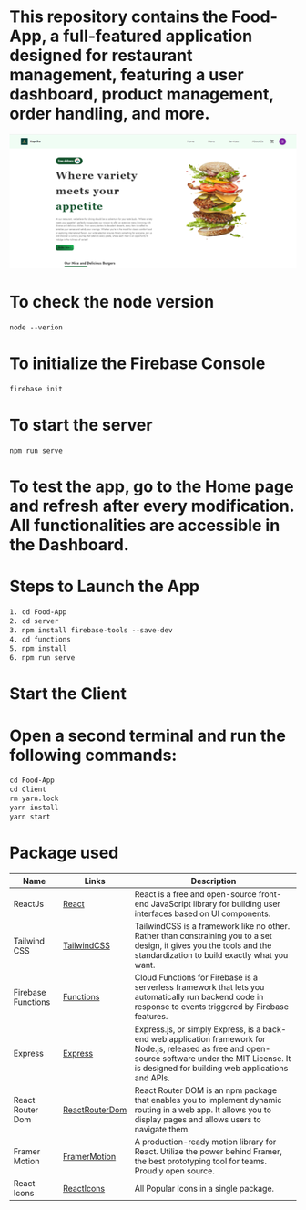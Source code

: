 # This repository contains the Food-App, a full-featured application designed for restaurant management, featuring a user dashboard, product management, order handling, and more.

![Kapelka Restaurant](KapelkaImg.PNG)

# To check the node version

```
node --verion
```

# To initialize the Firebase Console

```
firebase init
```

# To start the server

```
npm run serve
```

# To test the app, go to the Home page and refresh after every modification. All functionalities are accessible in the Dashboard.

# Steps to Launch the App

```
1. cd Food-App
2. cd server
3. npm install firebase-tools --save-dev
4. cd functions
5. npm install
6. npm run serve
```

# Start the Client

# Open a second terminal and run the following commands:

```
cd Food-App
cd Client
rm yarn.lock
yarn install
yarn start
```

# Package used

<!-- prettier-ignore -->
| Name            | Links  | Description |
| --------------- | ------ | ----------- |
| ReactJs         | [React](https://reactjs.org/) | React is a free and open-source front-end JavaScript library for building user interfaces based on UI components. |
| Tailwind CSS    | [TailwindCSS](https://tailwindcss.com/) | TailwindCSS is a framework like no other. Rather than constraining you to a set design, it gives you the tools and the standardization to build exactly what you want. |
| Firebase Functions | [Functions](https://firebase.google.com/docs/functions) | Cloud Functions for Firebase is a serverless framework that lets you automatically run backend code in response to events triggered by Firebase features. |
| Express         | [Express](https://expressjs.com/) | Express.js, or simply Express, is a back-end web application framework for Node.js, released as free and open-source software under the MIT License. It is designed for building web applications and APIs. |
| React Router Dom | [ReactRouterDom](https://reactrouter.com/en/main) | React Router DOM is an npm package that enables you to implement dynamic routing in a web app. It allows you to display pages and allows users to navigate them. |
| Framer Motion   | [FramerMotion](https://www.framer.com/motion/) | A production-ready motion library for React. Utilize the power behind Framer, the best prototyping tool for teams. Proudly open source. |
| React Icons     | [ReactIcons](https://react-icons.github.io/react-icons/) | All Popular Icons in a single package. |
